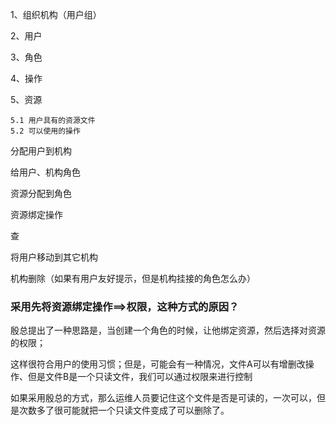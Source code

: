 1、组织机构（用户组）

2、用户

3、角色

4、操作

5、资源

    5.1 用户具有的资源文件
    5.2 可以使用的操作


分配用户到机构

给用户、机构角色

资源分配到角色

资源绑定操作

查

将用户移动到其它机构

机构删除（如果有用户友好提示，但是机构挂接的角色怎么办）




### 采用先将资源绑定操作==>权限，这种方式的原因？

殷总提出了一种思路是，当创建一个角色的时候，让他绑定资源，然后选择对资源的权限；

这样很符合用户的使用习惯；但是，可能会有一种情况，文件A可以有增删改操作、但是文件B是一个只读文件，我们可以通过权限来进行控制

如果采用殷总的方式，那么运维人员要记住这个文件是否是可读的，一次可以，但是次数多了很可能就把一个只读文件变成了可以删除了。

